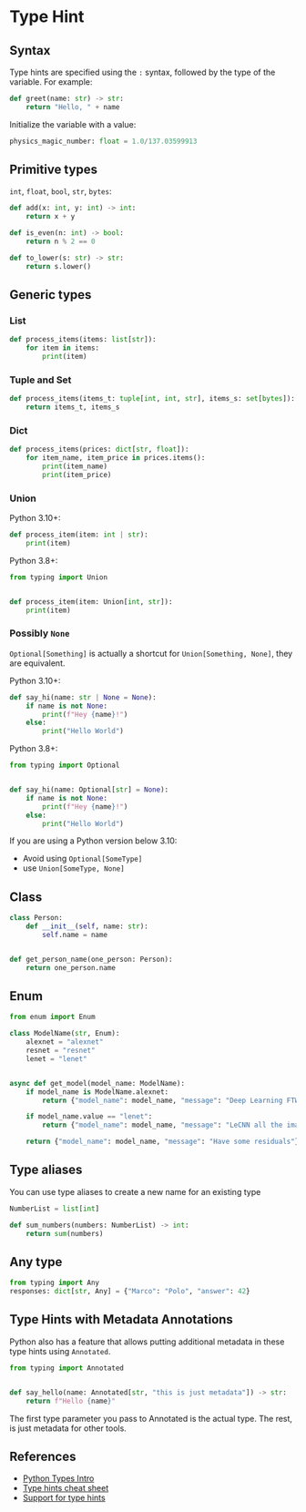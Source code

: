 # Type Hint

## Syntax

Type hints are specified using the `:` syntax, followed by the type of the variable. For example:

```py
def greet(name: str) -> str:
    return "Hello, " + name
```

Initialize the variable with a value:

```py
physics_magic_number: float = 1.0/137.03599913
```


## Primitive types

`int`, `float`, `bool`, `str`, `bytes`:

```py
def add(x: int, y: int) -> int:
    return x + y

def is_even(n: int) -> bool:
    return n % 2 == 0

def to_lower(s: str) -> str:
    return s.lower()
```


## Generic types

### List

```py
def process_items(items: list[str]):
    for item in items:
        print(item)
```

### Tuple and Set

```py
def process_items(items_t: tuple[int, int, str], items_s: set[bytes]):
    return items_t, items_s
```

### Dict

```py
def process_items(prices: dict[str, float]):
    for item_name, item_price in prices.items():
        print(item_name)
        print(item_price)
```

### Union

Python 3.10+:
```py
def process_item(item: int | str):
    print(item)
```

Python 3.8+:
```py
from typing import Union


def process_item(item: Union[int, str]):
    print(item)
```

### Possibly `None`

`Optional[Something]` is actually a shortcut for `Union[Something, None]`, they are equivalent.

Python 3.10+:
```py
def say_hi(name: str | None = None):
    if name is not None:
        print(f"Hey {name}!")
    else:
        print("Hello World")
```

Python 3.8+:
```py
from typing import Optional


def say_hi(name: Optional[str] = None):
    if name is not None:
        print(f"Hey {name}!")
    else:
        print("Hello World")
```

If you are using a Python version below 3.10:
- Avoid using `Optional[SomeType]`
- use `Union[SomeType, None]`


## Class

```py
class Person:
    def __init__(self, name: str):
        self.name = name


def get_person_name(one_person: Person):
    return one_person.name
```


## Enum

```py
from enum import Enum

class ModelName(str, Enum):
    alexnet = "alexnet"
    resnet = "resnet"
    lenet = "lenet"


async def get_model(model_name: ModelName):
    if model_name is ModelName.alexnet:
        return {"model_name": model_name, "message": "Deep Learning FTW!"}

    if model_name.value == "lenet":
        return {"model_name": model_name, "message": "LeCNN all the images"}

    return {"model_name": model_name, "message": "Have some residuals"}
```


## Type aliases

You can use type aliases to create a new name for an existing type

```py
NumberList = list[int]

def sum_numbers(numbers: NumberList) -> int:
    return sum(numbers)
```


## Any type

```py
from typing import Any
responses: dict[str, Any] = {"Marco": "Polo", "answer": 42}
```


## Type Hints with Metadata Annotations

Python also has a feature that allows putting additional metadata in these type hints using `Annotated`.

```py
from typing import Annotated


def say_hello(name: Annotated[str, "this is just metadata"]) -> str:
    return f"Hello {name}"
```

The first type parameter you pass to Annotated is the actual type. The rest, is just metadata for other tools.


## References

- [Python Types Intro](https://fastapi.tiangolo.com/python-types/)
- [Type hints cheat sheet](https://mypy.readthedocs.io/en/stable/cheat_sheet_py3.html)
- [Support for type hints](https://docs.python.org/3/library/typing.html)
